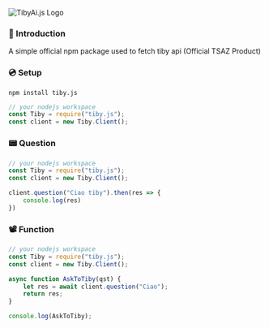 ![TibyAi.js Logo](https://cdn.discordapp.com/attachments/839189307637497890/1107968423654342726/TibyAI.JS.png "TibyAI.js")

### 🚀 Introduction
A simple official npm package used to fetch tiby api (Official TSAZ Product)

### 💿 Setup
```
npm install tiby.js
```
```javascript
// your nodejs workspace
const Tiby = require("tiby.js");
const client = new Tiby.Client();
```

### 📟 Question
```javascript
// your nodejs workspace
const Tiby = require("tiby.js");
const client = new Tiby.Client();

client.question("Ciao tiby").then(res => {
    console.log(res)
})
```

### 📽 Function
```javascript
// your nodejs workspace
const Tiby = require("tiby.js");
const client = new Tiby.Client();

async function AskToTiby(qst) {
    let res = await client.question("Ciao");
    return res;
}

console.log(AskToTiby);
```